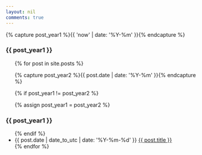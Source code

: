 ```yaml
---
layout: nil
comments: true
---
```


<article class="main-article">
{% capture post_year1 %}{{ 'now' | date: '%Y-%m' }}{% endcapture %}

<h3>{{ post_year1 }}</h3>
<ul class="article-year clearfix">

{% for post in site.posts %}

{% capture post_year2 %}{{ post.date | date: '%Y-%m' }}{% endcapture %}

{% if post_year1 != post_year2 %}

{% assign post_year1 = post_year2 %}

</ul>
<h3>{{ post_year1 }}</h3>
<ul class="article-year clearfix">
{% endif %}

<li>
<span>{{ post.date | date_to_utc | date: '%Y-%m-%d' }}</span>
<a href="{{site.url}}{{ post.url }}">{{ post.title }}</a>
</li>
{% endfor %}
</ul>
</article>
